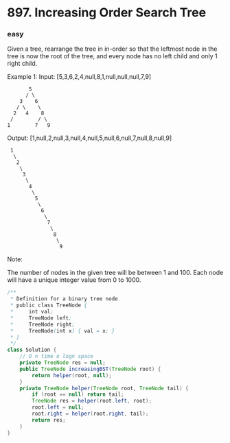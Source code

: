 # 897. Increasing Order Search Tree
### easy
Given a tree, rearrange the tree in in-order so that the leftmost node in the tree is now the root of the tree, and every node has no left child and only 1 right child.

Example 1:
Input: [5,3,6,2,4,null,8,1,null,null,null,7,9]

```
       5
      / \
    3    6
   / \    \
  2   4    8
 /        / \ 
1        7   9
```

Output: [1,null,2,null,3,null,4,null,5,null,6,null,7,null,8,null,9]

```
 1
  \
   2
    \
     3
      \
       4
        \
         5
          \
           6
            \
             7
              \
               8
                \
                 9  
```                 
Note:

The number of nodes in the given tree will be between 1 and 100.
Each node will have a unique integer value from 0 to 1000.
```java
/**
 * Definition for a binary tree node.
 * public class TreeNode {
 *     int val;
 *     TreeNode left;
 *     TreeNode right;
 *     TreeNode(int x) { val = x; }
 * }
 */
class Solution {
    // O n time o logn space
    private TreeNode res = null;
    public TreeNode increasingBST(TreeNode root) {
        return helper(root, null);
    }
    private TreeNode helper(TreeNode root, TreeNode tail) {
        if (root == null) return tail;
        TreeNode res = helper(root.left, root);
        root.left = null;
        root.right = helper(root.right, tail);
        return res;
    }
}
```
